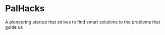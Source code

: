 # PalHacks
A pioneering startup that strives to find smart solutions to the problems that guide us

